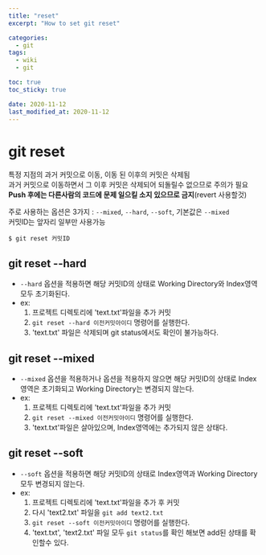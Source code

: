 ```yaml
---
title: "reset"
excerpt: "How to set git reset"

categories:
  - git
tags:
  - wiki
  - git

toc: true
toc_sticky: true

date: 2020-11-12
last_modified_at: 2020-11-12
---
```


# git reset 
특정 지점의 과거 커밋으로 이동, 이동 된 이후의 커밋은 삭제됨  
과거 커밋으로 이동하면서 그 이후 커밋은 삭제되어 되돌릴수 없으므로 주의가 필요  
**Push 후에는 다른사람의 코드에 문제 일으킬 소지 있으므로 금지**(revert 사용할것)  


주로 사용하는 옵션은 3가지 : `--mixed`, `--hard`, `--soft`, 기본값은 `--mixed`  
 커밋ID는 앞자리 일부만 사용가능
```
$ git reset 커밋ID
```

## git reset --hard

- `--hard` 옵션을 적용하면 해당 커밋ID의 상태로 Working Directory와 Index영역 모두 초기화된다.
- ex:
  1. 프로젝트 디렉토리에 'text.txt'파일을 추가 커밋
  2. `git reset --hard 이전커밋아이디` 명령어를 실행한다.
  3. 'text.txt' 파일은 삭제되며 git status에서도 확인이 불가능하다.


## git reset --mixed

- `--mixed` 옵션을 적용하거나 옵션을 적용하지 않으면 해당 커밋ID의 상태로 Index영역은 초기화되고 Working Directory는 변경되지 않는다.
- ex:
  1. 프로젝트 디렉토리에 'text.txt'파일을 추가 커밋
  2. `git reset --mixed 이전커밋아이디` 명령어를 실행한다.
  3. 'text.txt'파일은 살아있으며, Index영역에는 추가되지 않은 상태다.


##  git reset --soft

- `--soft` 옵션을 적용하면 해당 커밋ID의 상태로 Index영역과 Working Directory 모두 변경되지 않는다.
- ex:
  1. 프로젝트 디렉토리에 'text.txt'파일을 추가 후 커밋
  2. 다시 'text2.txt' 파일을 `git add text2.txt`
  3. `git reset --soft 이전커밋아이디` 명령어를 실행한다.
  4. 'text.txt', 'text2.txt' 파일 모두 `git status`를 확인 해보면 add된 상태를 확인할수 있다.



